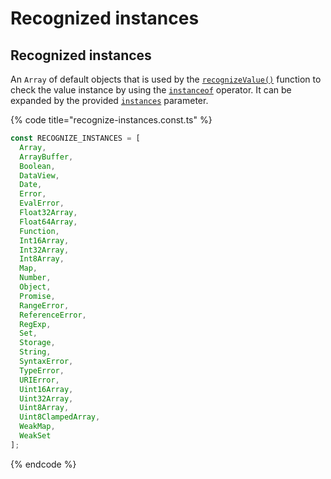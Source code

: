 # Recognized instances

## Recognized instances

An `Array` of default objects that is used by the [`recognizeValue()`](https://type.angular-package.dev/helper/recognizevalue) function to check the value instance by using the [`instanceof`](https://developer.mozilla.org/en-US/docs/Web/JavaScript/Reference/Operators/instanceof) operator. It can be expanded by the provided [`instances`](recognized-instances.md#instances-any) parameter.

{% code title="recognize-instances.const.ts" %}
```typescript
const RECOGNIZE_INSTANCES = [
  Array,
  ArrayBuffer,
  Boolean,
  DataView,
  Date,
  Error,
  EvalError,
  Float32Array,
  Float64Array,
  Function,
  Int16Array,
  Int32Array,
  Int8Array,
  Map,
  Number,
  Object,
  Promise,
  RangeError,
  ReferenceError,
  RegExp,
  Set,
  Storage,
  String,
  SyntaxError,
  TypeError,
  URIError,
  Uint16Array,
  Uint32Array,
  Uint8Array,
  Uint8ClampedArray,
  WeakMap,
  WeakSet
];
```
{% endcode %}
